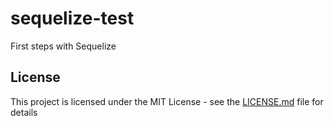 # sequelize-test

First steps with Sequelize

## License

This project is licensed under the MIT License - see the [LICENSE.md](LICENSE.md) file for details